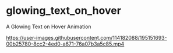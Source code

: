 # glowing_text_on_hover
A Glowing Text on Hover Animation

https://user-images.githubusercontent.com/114182088/195151693-00b25780-8cc2-4ed0-a671-76a07b3a5c85.mp4
